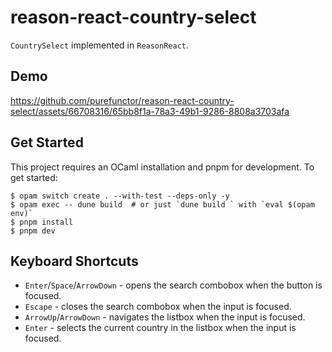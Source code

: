 # reason-react-country-select

`CountrySelect` implemented in `ReasonReact`.

## Demo



https://github.com/purefunctor/reason-react-country-select/assets/66708316/65bb8f1a-78a3-49b1-9286-8808a3703afa



## Get Started

This project requires an OCaml installation and pnpm for development. To get started: 

```shell
$ opam switch create . --with-test --deps-only -y
$ opam exec -- dune build  # or just `dune build ` with `eval $(opam env)`
$ pnpm install
$ pnpm dev
```

## Keyboard Shortcuts

* `Enter`/`Space`/`ArrowDown` - opens the search combobox when the button is focused.
* `Escape` - closes the search combobox when the input is focused.
* `ArrowUp`/`ArrowDown` - navigates the listbox when the input is focused.
* `Enter` - selects the current country in the listbox when the input is focused.
